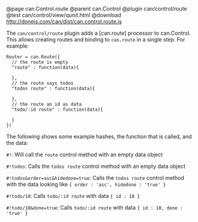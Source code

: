 @page can.Control.route 
@parent can.Control
@plugin can/control/route
@test can/control/view/qunit.html
@download http://donejs.com/can/dist/can.control.route.js

The `can/control/route` plugin adds a [can.route] processor to can.Control.  This allows
creating routes and binding to `can.route` in a single step.  For example:

    Router = can.Route({
      // the route is empty
      "route" : function(data){
      
      },
      // the route says todos
      "todos route" : function(data){
      
      },
      // the route an id as data
      "todo/:id route" : function(data){
      
      }
    })

The following shows some example hashes, the function that is called, and the data:

`#!`: Will call the `route` control method with an empty data object

`#!todos`: Calls the `todos route` control method with an empty data object

`#!todos&order=asc&hidedone=true`: Calls the `todos route` control method with the data looking like
`{ order : 'asc', hidedone : 'true' }`

`#!todo/10`: Calls `todo/:id route` with data `{ id : 10 }`

`#!todo/10&done=true`: Calls `todo/:id route` with data `{ id : 10, done : 'true' }`

